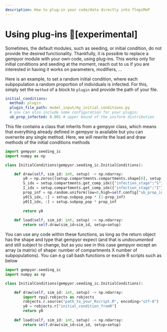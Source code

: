 ```yaml
---
description: How to plug-in your code/data directly into flepiMoP
---
```


# Using plug-ins 🧩\[experimental]

Sometimes, the default modules, such as seeding, or initial condition, do not provide the desired functionality. Thankfully, it is possible to replace a gempyor module with your own code, using plug-ins. This works only for initial conditions and seeding at the moment, reach out to us if you are interested in having it works on parameters, modifiers, ...

Here is an example, to set a random initial condition, where each subpopulation a random proportion of individuals is infected. For this, simply set the  `method` of a block to `plugin` and provide the path of your file.

```yaml
initial_conditions:
  method: plugin
  plugin_file_path: model_input/my_initial_conditions.py
  # you can also include some configuration for your plugin:
  ub_prop_infected: 0.001 # upper bound of the uniform distribution
```

This file contains a class that inherits from a gempyor class, which means that everything already defined in gempyor is available but you can overwrite any single method. Here, we will rewrite the load and draw methods of the initial conditions methods

```python
import gempyor.seeding_ic
import numpy as np

class InitialConditions(gempyor.seeding_ic.InitialConditions):

    def draw(self, sim_id: int, setup) -> np.ndarray:
        y0 = np.zeros((setup.compartments.compartments.shape[0], setup.nsubpops))
        S_idx = setup.compartments.get_comp_idx({"infection_stage":"S"})
        I_idx = setup.compartments.get_comp_idx({"infection_stage":"I"})
        prop_inf = np.random.uniform(low=0,high=self.config["ub_prop_infected"].get(), size=setup.nsubpops)
        y0[S_idx, :] = setup.subpop_pop * (1-prop_inf)
        y0[I_idx, :] = setup.subpop_pop * prop_inf
        
        return y0
    
    def load(self, sim_id: int, setup) -> np.ndarray:
        return self.draw(sim_id=sim_id, setup=setup)
```

You can use any code within these functions, as long as the return object has the shape and type that gempyor expect (and that is _undocumented_ and still subject to change, but as you see in this case gempyor except an array (a matrix) of shape: number of compartments X number of subpopulations). You can e.g call bash functions or excute R scripts such as below

```python
import gempyor.seeding_ic
import numpy as np

class InitialConditions(gempyor.seeding_ic.InitialConditions):

    def draw(self, sim_id: int, setup) -> np.ndarray:
        import rpy2.robjects as robjects
        robjects.r.source("path_to_your_Rscript.R", encoding="utf-8")
        y0 = robjects.r["initial_condition_fromR"]
        return y0
    
    def load(self, sim_id: int, setup) -> np.ndarray:
        return self.draw(sim_id=sim_id, setup=setup)
```
